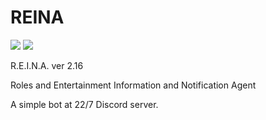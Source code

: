 # REINA
![](https://img.shields.io/badge/version-2.16-informational)
![](https://img.shields.io/github/license/Skk-nsmt/REINA)

R.E.I.N.A. ver 2.16

Roles and Entertainment Information and Notification Agent

A simple bot at 22/7 Discord server. 